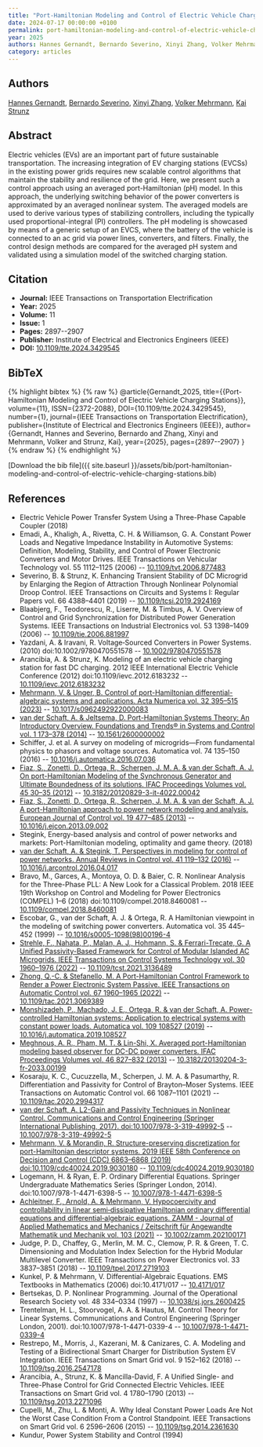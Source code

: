 ```yaml
---
title: "Port-Hamiltonian Modeling and Control of Electric Vehicle Charging Stations"
date: 2024-07-17 00:00:00 +0100
permalink: port-hamiltonian-modeling-and-control-of-electric-vehicle-charging-stations
year: 2025
authors: Hannes Gernandt, Bernardo Severino, Xinyi Zhang, Volker Mehrmann, Kai Strunz
category: articles
---
```

 
## Authors
[Hannes Gernandt](authors/hannes-gernandt), [Bernardo Severino](authors/bernardo-severino), [Xinyi Zhang](authors/xinyi-zhang), [Volker Mehrmann](authors/volker-mehrmann), [Kai Strunz](authors/kai-strunz)
 
## Abstract
Electric vehicles (EVs) are an important part of future sustainable transportation. The increasing integration of EV charging stations (EVCSs) in the existing power grids requires new scalable control algorithms that maintain the stability and resilience of the grid. Here, we present such a control approach using an averaged port-Hamiltonian (pH) model. In this approach, the underlying switching behavior of the power converters is approximated by an averaged nonlinear system. The averaged models are used to derive various types of stabilizing controllers, including the typically used proportional-integral (PI) controllers. The pH modeling is showcased by means of a generic setup of an EVCS, where the battery of the vehicle is connected to an ac grid via power lines, converters, and filters. Finally, the control design methods are compared for the averaged pH system and validated using a simulation model of the switched charging station.
 
## Citation
- **Journal:** IEEE Transactions on Transportation Electrification
- **Year:** 2025
- **Volume:** 11
- **Issue:** 1
- **Pages:** 2897--2907
- **Publisher:** Institute of Electrical and Electronics Engineers (IEEE)
- **DOI:** [10.1109/tte.2024.3429545](https://doi.org/10.1109/tte.2024.3429545)
 
## BibTeX
{% highlight bibtex %}
{% raw %}
@article{Gernandt_2025,
  title={{Port-Hamiltonian Modeling and Control of Electric Vehicle Charging Stations}},
  volume={11},
  ISSN={2372-2088},
  DOI={10.1109/tte.2024.3429545},
  number={1},
  journal={IEEE Transactions on Transportation Electrification},
  publisher={Institute of Electrical and Electronics Engineers (IEEE)},
  author={Gernandt, Hannes and Severino, Bernardo and Zhang, Xinyi and Mehrmann, Volker and Strunz, Kai},
  year={2025},
  pages={2897--2907}
}
{% endraw %}
{% endhighlight %}
 
[Download the bib file]({{ site.baseurl }}/assets/bib/port-hamiltonian-modeling-and-control-of-electric-vehicle-charging-stations.bib)
 
## References
- Electric Vehicle Power Transfer System Using a Three-Phase Capable Coupler (2018)
- Emadi, A., Khaligh, A., Rivetta, C. H. & Williamson, G. A. Constant Power Loads and Negative Impedance Instability in Automotive Systems: Definition, Modeling, Stability, and Control of Power Electronic Converters and Motor Drives. IEEE Transactions on Vehicular Technology vol. 55 1112–1125 (2006) -- [10.1109/tvt.2006.877483](https://doi.org/10.1109/tvt.2006.877483)
- Severino, B. & Strunz, K. Enhancing Transient Stability of DC Microgrid by Enlarging the Region of Attraction Through Nonlinear Polynomial Droop Control. IEEE Transactions on Circuits and Systems I: Regular Papers vol. 66 4388–4401 (2019) -- [10.1109/tcsi.2019.2924169](https://doi.org/10.1109/tcsi.2019.2924169)
- Blaabjerg, F., Teodorescu, R., Liserre, M. & Timbus, A. V. Overview of Control and Grid Synchronization for Distributed Power Generation Systems. IEEE Transactions on Industrial Electronics vol. 53 1398–1409 (2006) -- [10.1109/tie.2006.881997](https://doi.org/10.1109/tie.2006.881997)
- Yazdani, A. & Iravani, R. Voltage‐Sourced Converters in Power Systems. (2010) doi:10.1002/9780470551578 -- [10.1002/9780470551578](https://doi.org/10.1002/9780470551578)
- Arancibia, A. & Strunz, K. Modeling of an electric vehicle charging station for fast DC charging. 2012 IEEE International Electric Vehicle Conference (2012) doi:10.1109/ievc.2012.6183232 -- [10.1109/ievc.2012.6183232](https://doi.org/10.1109/ievc.2012.6183232)
- [Mehrmann, V. & Unger, B. Control of port-Hamiltonian differential-algebraic systems and applications. Acta Numerica vol. 32 395–515 (2023)](control-of-port-hamiltonian-differential-algebraic-systems-and-applications) -- [10.1017/s0962492922000083](https://doi.org/10.1017/s0962492922000083)
- [van der Schaft, A. & Jeltsema, D. Port-Hamiltonian Systems Theory: An Introductory Overview. Foundations and Trends® in Systems and Control vol. 1 173–378 (2014)](port-hamiltonian-systems-theory-an-introductory-overview) -- [10.1561/2600000002](https://doi.org/10.1561/2600000002)
- Schiffer, J. et al. A survey on modeling of microgrids—From fundamental physics to phasors and voltage sources. Automatica vol. 74 135–150 (2016) -- [10.1016/j.automatica.2016.07.036](https://doi.org/10.1016/j.automatica.2016.07.036)
- [Fiaz, S., Zonetti, D., Ortega, R., Scherpen, J. M. A. & van der Schaft, A. J. On port-Hamiltonian Modeling of the Synchronous Generator and Ultimate Boundedness of its solutions. IFAC Proceedings Volumes vol. 45 30–35 (2012)](on-port-hamiltonian-modeling-of-the-synchronous-generator-and-ultimate-boundedness-of-its-solutions) -- [10.3182/20120829-3-it-4022.00042](https://doi.org/10.3182/20120829-3-it-4022.00042)
- [Fiaz, S., Zonetti, D., Ortega, R., Scherpen, J. M. A. & van der Schaft, A. J. A port-Hamiltonian approach to power network modeling and analysis. European Journal of Control vol. 19 477–485 (2013)](a-port-hamiltonian-approach-to-power-network-modeling-and-analysis) -- [10.1016/j.ejcon.2013.09.002](https://doi.org/10.1016/j.ejcon.2013.09.002)
- Stegink, Energy-based analysis and control of power networks and markets: Port-Hamiltonian modeling, optimality and game theory. (2018)
- [van der Schaft, A. & Stegink, T. Perspectives in modeling for control of power networks. Annual Reviews in Control vol. 41 119–132 (2016)](perspectives-in-modeling-for-control-of-power-networks) -- [10.1016/j.arcontrol.2016.04.017](https://doi.org/10.1016/j.arcontrol.2016.04.017)
- Bravo, M., Garces, A., Montoya, O. D. & Baier, C. R. Nonlinear Analysis for the Three-Phase PLL: A New Look for a Classical Problem. 2018 IEEE 19th Workshop on Control and Modeling for Power Electronics (COMPEL) 1–6 (2018) doi:10.1109/compel.2018.8460081 -- [10.1109/compel.2018.8460081](https://doi.org/10.1109/compel.2018.8460081)
- Escobar, G., van der Schaft, A. J. & Ortega, R. A Hamiltonian viewpoint in the modeling of switching power converters. Automatica vol. 35 445–452 (1999) -- [10.1016/s0005-1098(98)00196-4](https://doi.org/10.1016/s0005-1098(98)00196-4)
- [Strehle, F., Nahata, P., Malan, A. J., Hohmann, S. & Ferrari-Trecate, G. A Unified Passivity-Based Framework for Control of Modular Islanded AC Microgrids. IEEE Transactions on Control Systems Technology vol. 30 1960–1976 (2022)](a-unified-passivity-based-framework-for-control-of-modular-islanded-ac-microgrids) -- [10.1109/tcst.2021.3136489](https://doi.org/10.1109/tcst.2021.3136489)
- [Zhong, Q.-C. & Stefanello, M. A Port-Hamiltonian Control Framework to Render a Power Electronic System Passive. IEEE Transactions on Automatic Control vol. 67 1960–1965 (2022)](a-port-hamiltonian-control-framework-to-render-a-power-electronic-system-passive) -- [10.1109/tac.2021.3069389](https://doi.org/10.1109/tac.2021.3069389)
- [Monshizadeh, P., Machado, J. E., Ortega, R. & van der Schaft, A. Power-controlled Hamiltonian systems: Application to electrical systems with constant power loads. Automatica vol. 109 108527 (2019)](power-controlled-hamiltonian-systems-application-to-electrical-systems-with-constant-power-loads) -- [10.1016/j.automatica.2019.108527](https://doi.org/10.1016/j.automatica.2019.108527)
- [Meghnous, A. R., Pham, M. T. & Lin-Shi, X. Averaged port-Hamiltonian modeling based observer for DC-DC power converters. IFAC Proceedings Volumes vol. 46 827–832 (2013)](averaged-port-hamiltonian-modeling-based-observer-for-dc-dc-power-converters) -- [10.3182/20130204-3-fr-2033.00199](https://doi.org/10.3182/20130204-3-fr-2033.00199)
- Kosaraju, K. C., Cucuzzella, M., Scherpen, J. M. A. & Pasumarthy, R. Differentiation and Passivity for Control of Brayton–Moser Systems. IEEE Transactions on Automatic Control vol. 66 1087–1101 (2021) -- [10.1109/tac.2020.2994317](https://doi.org/10.1109/tac.2020.2994317)
- [van der Schaft, A. L2-Gain and Passivity Techniques in Nonlinear Control. Communications and Control Engineering (Springer International Publishing, 2017). doi:10.1007/978-3-319-49992-5](l2-gain-and-passivity-techniques-in-nonlinear-control) -- [10.1007/978-3-319-49992-5](https://doi.org/10.1007/978-3-319-49992-5)
- [Mehrmann, V. & Morandin, R. Structure-preserving discretization for port-Hamiltonian descriptor systems. 2019 IEEE 58th Conference on Decision and Control (CDC) 6863–6868 (2019) doi:10.1109/cdc40024.2019.9030180](structure-preserving-discretization-for-port-hamiltonian-descriptor-systems) -- [10.1109/cdc40024.2019.9030180](https://doi.org/10.1109/cdc40024.2019.9030180)
- Logemann, H. & Ryan, E. P. Ordinary Differential Equations. Springer Undergraduate Mathematics Series (Springer London, 2014). doi:10.1007/978-1-4471-6398-5 -- [10.1007/978-1-4471-6398-5](https://doi.org/10.1007/978-1-4471-6398-5)
- [Achleitner, F., Arnold, A. & Mehrmann, V. Hypocoercivity and controllability in linear semi‐dissipative Hamiltonian ordinary differential equations and differential‐algebraic equations. ZAMM - Journal of Applied Mathematics and Mechanics / Zeitschrift für Angewandte Mathematik und Mechanik vol. 103 (2021)](hypocoercivity-and-controllability-in-linear-semi-dissipative-hamiltonian-ordinary-differential-equations-and-differential-algebraic-equations) -- [10.1002/zamm.202100171](https://doi.org/10.1002/zamm.202100171)
- Judge, P. D., Chaffey, G., Merlin, M. M. C., Clemow, P. R. & Green, T. C. Dimensioning and Modulation Index Selection for the Hybrid Modular Multilevel Converter. IEEE Transactions on Power Electronics vol. 33 3837–3851 (2018) -- [10.1109/tpel.2017.2719103](https://doi.org/10.1109/tpel.2017.2719103)
- Kunkel, P. & Mehrmann, V. Differential-Algebraic Equations. EMS Textbooks in Mathematics (2006) doi:10.4171/017 -- [10.4171/017](https://doi.org/10.4171/017)
- Bertsekas, D. P. Nonlinear Programming. Journal of the Operational Research Society vol. 48 334–0334 (1997) -- [10.1038/sj.jors.2600425](https://doi.org/10.1038/sj.jors.2600425)
- Trentelman, H. L., Stoorvogel, A. A. & Hautus, M. Control Theory for Linear Systems. Communications and Control Engineering (Springer London, 2001). doi:10.1007/978-1-4471-0339-4 -- [10.1007/978-1-4471-0339-4](https://doi.org/10.1007/978-1-4471-0339-4)
- Restrepo, M., Morris, J., Kazerani, M. & Canizares, C. A. Modeling and Testing of a Bidirectional Smart Charger for Distribution System EV Integration. IEEE Transactions on Smart Grid vol. 9 152–162 (2018) -- [10.1109/tsg.2016.2547178](https://doi.org/10.1109/tsg.2016.2547178)
- Arancibia, A., Strunz, K. & Mancilla-David, F. A Unified Single- and Three-Phase Control for Grid Connected Electric Vehicles. IEEE Transactions on Smart Grid vol. 4 1780–1790 (2013) -- [10.1109/tsg.2013.2271096](https://doi.org/10.1109/tsg.2013.2271096)
- Cupelli, M., Zhu, L. & Monti, A. Why Ideal Constant Power Loads Are Not the Worst Case Condition From a Control Standpoint. IEEE Transactions on Smart Grid vol. 6 2596–2606 (2015) -- [10.1109/tsg.2014.2361630](https://doi.org/10.1109/tsg.2014.2361630)
- Kundur, Power System Stability and Control (1994)

